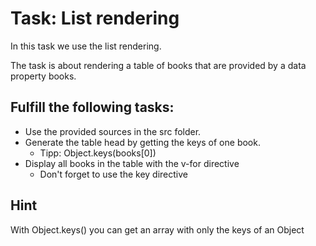 # Task: List rendering

In this task we use the list rendering.

The task is about rendering a table of books that are provided by a data property books.

## Fulfill the following tasks:

- Use the provided sources in the src folder.
- Generate the table head by getting the keys of one book.
  - Tipp: Object.keys(books[0])
- Display all books in the table with the v-for directive
  - Don't forget to use the key directive

## Hint

With Object.keys() you can get an array with only the keys of an Object
